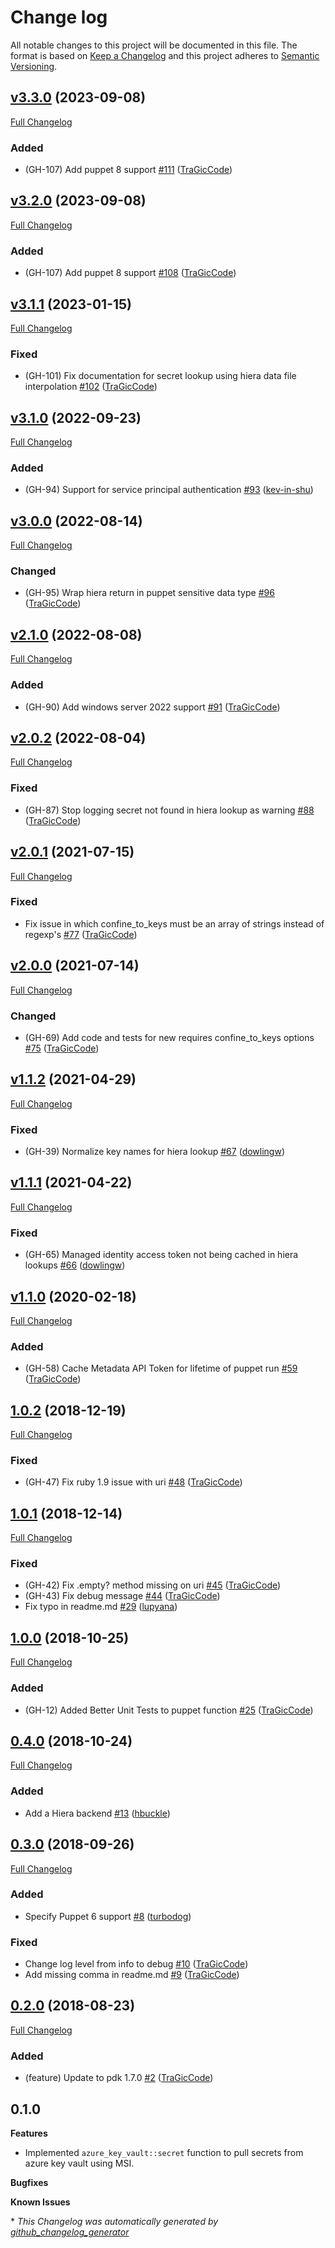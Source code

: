 # Change log

All notable changes to this project will be documented in this file. The format is based on [Keep a Changelog](http://keepachangelog.com/en/1.0.0/) and this project adheres to [Semantic Versioning](http://semver.org).

## [v3.3.0](https://github.com/tragiccode/tragiccode-azure_key_vault/tree/v3.3.0) (2023-09-08)

[Full Changelog](https://github.com/tragiccode/tragiccode-azure_key_vault/compare/v3.2.0...v3.3.0)

### Added

- \(GH-107\) Add puppet 8 support [\#111](https://github.com/TraGicCode/tragiccode-azure_key_vault/pull/111) ([TraGicCode](https://github.com/TraGicCode))

## [v3.2.0](https://github.com/tragiccode/tragiccode-azure_key_vault/tree/v3.2.0) (2023-09-08)

[Full Changelog](https://github.com/tragiccode/tragiccode-azure_key_vault/compare/v3.1.1...v3.2.0)

### Added

- \(GH-107\) Add puppet 8 support [\#108](https://github.com/TraGicCode/tragiccode-azure_key_vault/pull/108) ([TraGicCode](https://github.com/TraGicCode))

## [v3.1.1](https://github.com/tragiccode/tragiccode-azure_key_vault/tree/v3.1.1) (2023-01-15)

[Full Changelog](https://github.com/tragiccode/tragiccode-azure_key_vault/compare/v3.1.0...v3.1.1)

### Fixed

- \(GH-101\) Fix documentation for secret lookup using hiera data file interpolation [\#102](https://github.com/TraGicCode/tragiccode-azure_key_vault/pull/102) ([TraGicCode](https://github.com/TraGicCode))

## [v3.1.0](https://github.com/tragiccode/tragiccode-azure_key_vault/tree/v3.1.0) (2022-09-23)

[Full Changelog](https://github.com/tragiccode/tragiccode-azure_key_vault/compare/v3.0.0...v3.1.0)

### Added

- \(GH-94\) Support for service principal authentication [\#93](https://github.com/TraGicCode/tragiccode-azure_key_vault/pull/93) ([kev-in-shu](https://github.com/kev-in-shu))

## [v3.0.0](https://github.com/tragiccode/tragiccode-azure_key_vault/tree/v3.0.0) (2022-08-14)

[Full Changelog](https://github.com/tragiccode/tragiccode-azure_key_vault/compare/v2.1.0...v3.0.0)

### Changed

- \(GH-95\) Wrap hiera return in puppet sensitive data type [\#96](https://github.com/TraGicCode/tragiccode-azure_key_vault/pull/96) ([TraGicCode](https://github.com/TraGicCode))

## [v2.1.0](https://github.com/tragiccode/tragiccode-azure_key_vault/tree/v2.1.0) (2022-08-08)

[Full Changelog](https://github.com/tragiccode/tragiccode-azure_key_vault/compare/v2.0.2...v2.1.0)

### Added

- \(GH-90\) Add windows server 2022 support [\#91](https://github.com/TraGicCode/tragiccode-azure_key_vault/pull/91) ([TraGicCode](https://github.com/TraGicCode))

## [v2.0.2](https://github.com/tragiccode/tragiccode-azure_key_vault/tree/v2.0.2) (2022-08-04)

[Full Changelog](https://github.com/tragiccode/tragiccode-azure_key_vault/compare/v2.0.1...v2.0.2)

### Fixed

- \(GH-87\) Stop logging secret not found in hiera lookup as warning [\#88](https://github.com/TraGicCode/tragiccode-azure_key_vault/pull/88) ([TraGicCode](https://github.com/TraGicCode))

## [v2.0.1](https://github.com/tragiccode/tragiccode-azure_key_vault/tree/v2.0.1) (2021-07-15)

[Full Changelog](https://github.com/tragiccode/tragiccode-azure_key_vault/compare/v2.0.0...v2.0.1)

### Fixed

- Fix issue in which confine\_to\_keys must be an array of strings instead of regexp's [\#77](https://github.com/TraGicCode/tragiccode-azure_key_vault/pull/77) ([TraGicCode](https://github.com/TraGicCode))

## [v2.0.0](https://github.com/tragiccode/tragiccode-azure_key_vault/tree/v2.0.0) (2021-07-14)

[Full Changelog](https://github.com/tragiccode/tragiccode-azure_key_vault/compare/v1.1.2...v2.0.0)

### Changed

- \(GH-69\) Add code and tests for new requires confine\_to\_keys options [\#75](https://github.com/TraGicCode/tragiccode-azure_key_vault/pull/75) ([TraGicCode](https://github.com/TraGicCode))

## [v1.1.2](https://github.com/tragiccode/tragiccode-azure_key_vault/tree/v1.1.2) (2021-04-29)

[Full Changelog](https://github.com/tragiccode/tragiccode-azure_key_vault/compare/v1.1.1...v1.1.2)

### Fixed

- \(GH-39\) Normalize key names for hiera lookup [\#67](https://github.com/TraGicCode/tragiccode-azure_key_vault/pull/67) ([dowlingw](https://github.com/dowlingw))

## [v1.1.1](https://github.com/tragiccode/tragiccode-azure_key_vault/tree/v1.1.1) (2021-04-22)

[Full Changelog](https://github.com/tragiccode/tragiccode-azure_key_vault/compare/v1.1.0...v1.1.1)

### Fixed

- \(GH-65\) Managed identity access token not being cached in hiera lookups [\#66](https://github.com/TraGicCode/tragiccode-azure_key_vault/pull/66) ([dowlingw](https://github.com/dowlingw))

## [v1.1.0](https://github.com/tragiccode/tragiccode-azure_key_vault/tree/v1.1.0) (2020-02-18)

[Full Changelog](https://github.com/tragiccode/tragiccode-azure_key_vault/compare/1.0.2...v1.1.0)

### Added

- \(GH-58\) Cache Metadata API Token for lifetime of puppet run [\#59](https://github.com/TraGicCode/tragiccode-azure_key_vault/pull/59) ([TraGicCode](https://github.com/TraGicCode))

## [1.0.2](https://github.com/tragiccode/tragiccode-azure_key_vault/tree/1.0.2) (2018-12-19)

[Full Changelog](https://github.com/tragiccode/tragiccode-azure_key_vault/compare/1.0.1...1.0.2)

### Fixed

- \(GH-47\) Fix ruby 1.9 issue with uri [\#48](https://github.com/TraGicCode/tragiccode-azure_key_vault/pull/48) ([TraGicCode](https://github.com/TraGicCode))

## [1.0.1](https://github.com/tragiccode/tragiccode-azure_key_vault/tree/1.0.1) (2018-12-14)

[Full Changelog](https://github.com/tragiccode/tragiccode-azure_key_vault/compare/1.0.0...1.0.1)

### Fixed

- \(GH-42\) Fix .empty? method missing on uri [\#45](https://github.com/TraGicCode/tragiccode-azure_key_vault/pull/45) ([TraGicCode](https://github.com/TraGicCode))
- \(GH-43\) Fix debug message [\#44](https://github.com/TraGicCode/tragiccode-azure_key_vault/pull/44) ([TraGicCode](https://github.com/TraGicCode))
- Fix typo in readme.md [\#29](https://github.com/TraGicCode/tragiccode-azure_key_vault/pull/29) ([lupyana](https://github.com/lupyana))

## [1.0.0](https://github.com/tragiccode/tragiccode-azure_key_vault/tree/1.0.0) (2018-10-25)

[Full Changelog](https://github.com/tragiccode/tragiccode-azure_key_vault/compare/0.4.0...1.0.0)

### Added

- \(GH-12\) Added Better Unit Tests to puppet function [\#25](https://github.com/TraGicCode/tragiccode-azure_key_vault/pull/25) ([TraGicCode](https://github.com/TraGicCode))

## [0.4.0](https://github.com/tragiccode/tragiccode-azure_key_vault/tree/0.4.0) (2018-10-24)

[Full Changelog](https://github.com/tragiccode/tragiccode-azure_key_vault/compare/0.3.0...0.4.0)

### Added

- Add a Hiera backend [\#13](https://github.com/TraGicCode/tragiccode-azure_key_vault/pull/13) ([hbuckle](https://github.com/hbuckle))

## [0.3.0](https://github.com/tragiccode/tragiccode-azure_key_vault/tree/0.3.0) (2018-09-26)

[Full Changelog](https://github.com/tragiccode/tragiccode-azure_key_vault/compare/0.2.0...0.3.0)

### Added

- Specify Puppet 6 support [\#8](https://github.com/TraGicCode/tragiccode-azure_key_vault/pull/8) ([turbodog](https://github.com/turbodog))

### Fixed

- Change log level from info to debug [\#10](https://github.com/TraGicCode/tragiccode-azure_key_vault/pull/10) ([TraGicCode](https://github.com/TraGicCode))
- Add missing comma in readme.md [\#9](https://github.com/TraGicCode/tragiccode-azure_key_vault/pull/9) ([TraGicCode](https://github.com/TraGicCode))

## [0.2.0](https://github.com/tragiccode/tragiccode-azure_key_vault/tree/0.2.0) (2018-08-23)

[Full Changelog](https://github.com/tragiccode/tragiccode-azure_key_vault/compare/0.1.0...0.2.0)

### Added

- \(feature\) Update to pdk 1.7.0 [\#2](https://github.com/TraGicCode/tragiccode-azure_key_vault/pull/2) ([TraGicCode](https://github.com/TraGicCode))

## 0.1.0

**Features**
- Implemented `azure_key_vault::secret` function to pull secrets from azure key vault using MSI.

**Bugfixes**

**Known Issues**


\* *This Changelog was automatically generated by [github_changelog_generator](https://github.com/github-changelog-generator/github-changelog-generator)*
